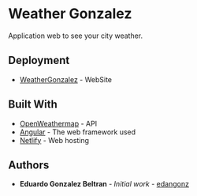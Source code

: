 # Weather Gonzalez

Application web to see your city weather.

## Deployment

* [WeatherGonzalez](https://weathergonzalez.netlify.app/) - WebSite

## Built With

* [OpenWeathermap](https://openweathermap.org/api) - API
* [Angular](https://angular.io/) - The web framework used
* [Netlify](https://app.netlify.com/) - Web hosting

## Authors

* **Eduardo Gonzalez Beltran** - *Initial work* - [edangonz](https://github.com/edangonz/)
